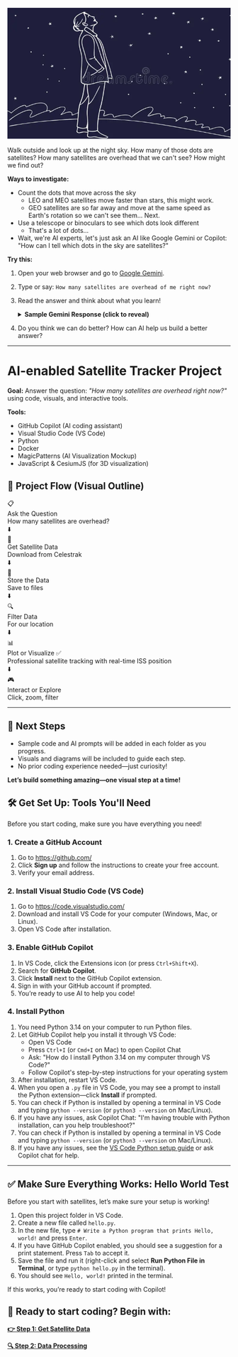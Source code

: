 ![A person looking up at the night sky, wondering about satellites.](assets/look_up.png)

Walk outside and look up at the night sky. How many of those dots are satellites? How many satellites are overhead that we can't see? How might we find out?

**Ways to investigate:**

- Count the dots that move across the sky
    - LEO and MEO satellites move faster than stars, this might work.
    - GEO satellites are so far away and move at the same speed as Earth's rotation so we can't see them... Next.
- Use a telescope or binoculars to see which dots look different
    - That's a lot of dots...
- Wait, we're AI experts, let's just ask an AI like Google Gemini or Copilot: "How can I tell which dots in the sky are satellites?"

**Try this:**

1. Open your web browser and go to <a href="https://gemini.google.com/" target="_blank" rel="noopener noreferrer">Google Gemini</a>.
2. Type or say: `How many satellites are overhead of me right now?`
3. Read the answer and think about what you learn!

    <details>
    <summary><strong>Sample Gemini Response (click to reveal)</strong></summary>

    > "That's a great question, but I can't give you a precise number without knowing your exact location and the specific definition of 'overhead.'
    >
    > The actual number of cataloged space objects—satellites, rocket bodies, and debris—crossing the visible sky at any given moment is always changing, but it's typically dozens of objects.
    >
    > According to real-time satellite trackers:
    >
    > &nbsp;&nbsp;&nbsp;&nbsp;At any given time, there can be dozens of objects (sometimes 80 or more) crossing the sky above a general location.
    >
    > &nbsp;&nbsp;&nbsp;&nbsp;This includes operational satellites like those in the GPS, Starlink, or Iridium constellations, as well as defunct satellites and debris.
    >
    > If you are interested in seeing a specific, visible satellite, like the International Space Station (ISS) or a Starlink train, you would need to use a real-time satellite tracking website or app. These tools use your location to calculate the exact timing, path, and brightness for objects that will be visible to you."

    </details>

4. Do you think we can do better? How can AI help us build a better answer?

---

# AI-enabled Satellite Tracker Project

**Goal:** Answer the question: _"How many satellites are overhead right now?"_ using code, visuals, and interactive tools.

**Tools:**
   - GitHub Copilot (AI coding assistant)
   - Visual Studio Code (VS Code)
   - Python
   - Docker
   - MagicPatterns (AI Visualization Mockup)
   - JavaScript & CesiumJS (for 3D visualization)


## 🎯 Project Flow (Visual Outline)

<div class="flowchart-container">
  <div class="flowchart-step">
    <div class="step-icon">📋</div>
    <div class="step-title">Ask the Question</div>
    <div class="step-description">How many satellites are overhead?</div>
  </div>
  
  <div class="flowchart-arrow">⬇️</div>
  
  <div class="flowchart-step">
    <div class="step-icon">📡</div>
    <div class="step-title">Get Satellite Data</div>
    <div class="step-description">Download from Celestrak</div>
  </div>
  
  <div class="flowchart-arrow">⬇️</div>
  
  <div class="flowchart-step">
    <div class="step-icon">💾</div>
    <div class="step-title">Store the Data</div>
    <div class="step-description">Save to files</div>
  </div>
  
  <div class="flowchart-arrow">⬇️</div>
  
  <div class="flowchart-step">
    <div class="step-icon">🔍</div>
    <div class="step-title">Filter Data</div>
    <div class="step-description">For our location</div>
  </div>
  
  <div class="flowchart-arrow">⬇️</div>
  
  <div class="flowchart-step">
    <div class="step-icon">📊</div>
    <div class="step-title">Plot or Visualize ✅</div>
    <div class="step-description">Professional satellite tracking with real-time ISS position</div>
  </div>
  
  <div class="flowchart-arrow">⬇️</div>
  
  <div class="flowchart-step">
    <div class="step-icon">🎮</div>
    <div class="step-title">Interact or Explore</div>
    <div class="step-description">Click, zoom, filter</div>
  </div>
</div>

---

## 🚀 Next Steps

- Sample code and AI prompts will be added in each folder as you progress.
- Visuals and diagrams will be included to guide each step.
- No prior coding experience needed—just curiosity!


**Let’s build something amazing—one visual step at a time!**

## 🛠️ Get Set Up: Tools You'll Need

Before you start coding, make sure you have everything you need!

### 1. Create a GitHub Account
1. Go to <a href="https://github.com/" target="_blank" rel="noopener noreferrer">https://github.com/</a>
2. Click **Sign up** and follow the instructions to create your free account.
3. Verify your email address.

### 2. Install Visual Studio Code (VS Code)
1. Go to <a href="https://code.visualstudio.com/" target="_blank" rel="noopener noreferrer">https://code.visualstudio.com/</a>
2. Download and install VS Code for your computer (Windows, Mac, or Linux).
3. Open VS Code after installation.


### 3. Enable GitHub Copilot
1. In VS Code, click the Extensions icon (or press `Ctrl+Shift+X`).
2. Search for **GitHub Copilot**.
3. Click **Install** next to the GitHub Copilot extension.
4. Sign in with your GitHub account if prompted.
5. You’re ready to use AI to help you code!

### 4. Install Python
1. You need Python 3.14 on your computer to run Python files.
2. Let GitHub Copilot help you install it through VS Code:
   - Open VS Code
   - Press `Ctrl+I` (or `Cmd+I` on Mac) to open Copilot Chat
   - Ask: "How do I install Python 3.14 on my computer through VS Code?"
   - Follow Copilot's step-by-step instructions for your operating system
3. After installation, restart VS Code.
4. When you open a `.py` file in VS Code, you may see a prompt to install the Python extension—click **Install** if prompted.
5. You can check if Python is installed by opening a terminal in VS Code and typing `python --version` (or `python3 --version` on Mac/Linux).
6. If you have any issues, ask Copilot Chat: "I'm having trouble with Python installation, can you help troubleshoot?"
7. You can check if Python is installed by opening a terminal in VS Code and typing `python --version` (or `python3 --version` on Mac/Linux).
8. If you have any issues, see the <a href="https://code.visualstudio.com/docs/python/python-tutorial" target="_blank" rel="noopener noreferrer">VS Code Python setup guide</a> or ask Copilot chat for help.

---

## ✅ Make Sure Everything Works: Hello World Test

Before you start with satellites, let’s make sure your setup is working!

1. Open this project folder in VS Code.
2. Create a new file called `hello.py`.
3. In the new file, type `# Write a Python program that prints Hello, world!` and press `Enter`.
4. If you have GitHub Copilot enabled, you should see a suggestion for a print statement. Press `Tab` to accept it.
5. Save the file and run it (right-click and select **Run Python File in Terminal**, or type `python hello.py` in the terminal).
6. You should see `Hello, world!` printed in the terminal.

If this works, you’re ready to start coding with Copilot!

## 🚀 Ready to start coding? Begin with:

**[👉 Step 1: Get Satellite Data](step1_get_satellites/README.md)**

**[🔍 Step 2: Data Processing](step2_data_processing/README.md)**

